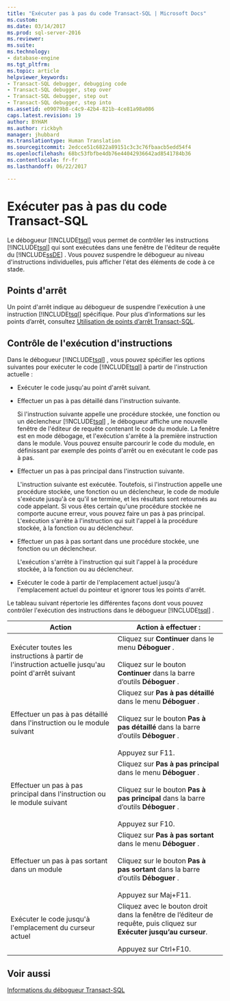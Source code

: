 ```yaml
---
title: "Exécuter pas à pas du code Transact-SQL | Microsoft Docs"
ms.custom: 
ms.date: 03/14/2017
ms.prod: sql-server-2016
ms.reviewer: 
ms.suite: 
ms.technology:
- database-engine
ms.tgt_pltfrm: 
ms.topic: article
helpviewer_keywords:
- Transact-SQL debugger, debugging code
- Transact-SQL debugger, step over
- Transact-SQL debugger, step out
- Transact-SQL debugger, step into
ms.assetid: e09079b8-c4c9-42b4-821b-4ce81a98a086
caps.latest.revision: 19
author: BYHAM
ms.author: rickbyh
manager: jhubbard
ms.translationtype: Human Translation
ms.sourcegitcommit: 2edcce51c6822a89151c3c3c76fbaacb5edd54f4
ms.openlocfilehash: 68bc53fbfbe4db76e44042936642ad8541784b36
ms.contentlocale: fr-fr
ms.lasthandoff: 06/22/2017

---
```

# <a name="step-through-transact-sql-code"></a>Exécuter pas à pas du code Transact-SQL
  Le débogueur [!INCLUDE[tsql](../../includes/tsql-md.md)] vous permet de contrôler les instructions [!INCLUDE[tsql](../../includes/tsql-md.md)] qui sont exécutées dans une fenêtre de l'éditeur de requête du [!INCLUDE[ssDE](../../includes/ssde-md.md)] . Vous pouvez suspendre le débogueur au niveau d'instructions individuelles, puis afficher l'état des éléments de code à ce stade.  
  
## <a name="breakpoints"></a>Points d'arrêt  
 Un point d'arrêt indique au débogueur de suspendre l'exécution à une instruction [!INCLUDE[tsql](../../includes/tsql-md.md)] spécifique. Pour plus d’informations sur les points d’arrêt, consultez [Utilisation de points d’arrêt Transact-SQL](../../relational-databases/scripting/transact-sql-breakpoints.md).  
  
## <a name="controlling-statement-execution"></a>Contrôle de l'exécution d'instructions  
 Dans le débogueur [!INCLUDE[tsql](../../includes/tsql-md.md)] , vous pouvez spécifier les options suivantes pour exécuter le code [!INCLUDE[tsql](../../includes/tsql-md.md)] à partir de l'instruction actuelle :  
  
-   Exécuter le code jusqu'au point d'arrêt suivant.  
  
-   Effectuer un pas à pas détaillé dans l'instruction suivante.  
  
     Si l'instruction suivante appelle une procédure stockée, une fonction ou un déclencheur [!INCLUDE[tsql](../../includes/tsql-md.md)] , le débogueur affiche une nouvelle fenêtre de l'éditeur de requête contenant le code du module. La fenêtre est en mode débogage, et l'exécution s'arrête à la première instruction dans le module. Vous pouvez ensuite parcourir le code du module, en définissant par exemple des points d'arrêt ou en exécutant le code pas à pas.  
  
-   Effectuer un pas à pas principal dans l'instruction suivante.  
  
     L'instruction suivante est exécutée. Toutefois, si l'instruction appelle une procédure stockée, une fonction ou un déclencheur, le code de module s'exécute jusqu'à ce qu'il se termine, et les résultats sont retournés au code appelant. Si vous êtes certain qu'une procédure stockée ne comporte aucune erreur, vous pouvez faire un pas à pas principal. L'exécution s'arrête à l'instruction qui suit l'appel à la procédure stockée, à la fonction ou au déclencheur.  
  
-   Effectuer un pas à pas sortant dans une procédure stockée, une fonction ou un déclencheur.  
  
     L'exécution s'arrête à l'instruction qui suit l'appel à la procédure stockée, à la fonction ou au déclencheur.  
  
-   Exécuter le code à partir de l'emplacement actuel jusqu'à l'emplacement actuel du pointeur et ignorer tous les points d'arrêt.  
  
 Le tableau suivant répertorie les différentes façons dont vous pouvez contrôler l'exécution des instructions dans le débogueur [!INCLUDE[tsql](../../includes/tsql-md.md)] .  
  
|Action|Action à effectuer :|  
|------------|---------------------|  
|Exécuter toutes les instructions à partir de l'instruction actuelle jusqu'au point d'arrêt suivant|Cliquez sur **Continuer** dans le menu **Déboguer** .<br /><br /> Cliquez sur le bouton **Continuer** dans la barre d’outils **Déboguer** .|  
|Effectuer un pas à pas détaillé dans l'instruction ou le module suivant|Cliquez sur **Pas à pas détaillé** dans le menu **Déboguer** .<br /><br /> Cliquez sur le bouton **Pas à pas détaillé** dans la barre d’outils **Déboguer** .<br /><br /> Appuyez sur F11.|  
|Effectuer un pas à pas principal dans l'instruction ou le module suivant|Cliquez sur **Pas à pas principal** dans le menu **Déboguer** .<br /><br /> Cliquez sur le bouton **Pas à pas principal** dans la barre d’outils **Déboguer** .<br /><br /> Appuyez sur F10.|  
|Effectuer un pas à pas sortant dans un module|Cliquez sur **Pas à pas sortant** dans le menu **Déboguer** .<br /><br /> Cliquez sur le bouton **Pas à pas sortant** dans la barre d’outils **Déboguer** .<br /><br /> Appuyez sur Maj+F11.|  
|Exécuter le code jusqu'à l'emplacement du curseur actuel|Cliquez avec le bouton droit dans la fenêtre de l’éditeur de requête, puis cliquez sur **Exécuter jusqu’au curseur**.<br /><br /> Appuyez sur Ctrl+F10.|  
  
## <a name="see-also"></a>Voir aussi  
 [Informations du débogueur Transact-SQL](../../relational-databases/scripting/transact-sql-debugger-information.md)  
  
  
